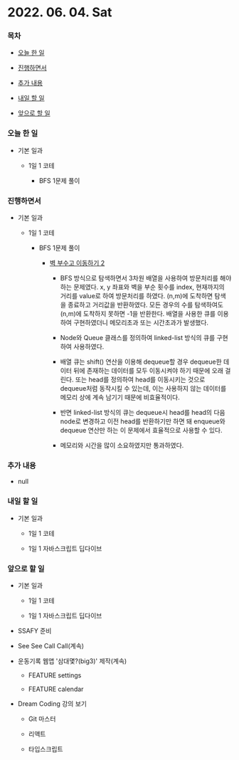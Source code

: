# 2022. 06. 04. Sat

### 목차

- [오늘 한 일](#오늘-한-일)

- [진행하면서](#진행하면서)

- [추가 내용](#추가-내용)

- [내일 할 일](#내일-할-일)

- [앞으로 할 일](#앞으로-할-일)

### 오늘 한 일

- 기본 일과

  - 1일 1 코테

    - BFS 1문제 풀이

### 진행하면서

- 기본 일과

  - 1일 1 코테

    - BFS 1문제 풀이

      - [벽 부수고 이동하기 2](https://www.acmicpc.net/problem/14442)

        - BFS 방식으로 탐색하면서 3차원 배열을 사용하여 방문처리를 해야하는 문제였다. x, y 좌표와 벽을 부순 횟수를 index, 현재까지의 거리를 value로 하여 방문처리를 하였다. (n,m)에 도착하면 탐색을 종료하고 거리값을 반환하였다. 모든 경우의 수를 탐색하여도 (n,m)에 도착하지 못하면 -1을 반환한다. 배열을 사용한 큐를 이용하여 구현하였더니 메모리초과 또는 시간초과가 발생했다.

        - Node와 Queue 클래스를 정의하여 linked-list 방식의 큐를 구현하여 사용하였다.

        - 배열 큐는 shift() 연산을 이용해 dequeue할 경우 dequeue한 데이터 뒤에 존재하는 데이터를 모두 이동시켜야 하기 때문에 오래 걸린다. 또는 head를 정의하여 head를 이동시키는 것으로 dequeue처럼 동작시킬 수 있는데, 이는 사용하지 않는 데이터를 메모리 상에 계속 남기기 때문에 비효율적이다.

        - 반면 linked-list 방식의 큐는 dequeue시 head를 head의 다음 node로 변경하고 이전 head를 반환하기만 하면 돼 enqueue와 dequeue 연산만 하는 이 문제에서 효율적으로 사용할 수 있다.

        - 메모리와 시간을 많이 소요하였지만 통과하였다.

### 추가 내용

- null

### 내일 할 일

- 기본 일과

  - 1일 1 코테

  - 1일 1 자바스크립트 딥다이브

### 앞으로 할 일

- 기본 일과

  - 1일 1 코테

  - 1일 1 자바스크립트 딥다이브

- SSAFY 준비

- See See Call Call(계속)

- 운동기록 웹앱 '삼대몇?(big3)' 제작(계속)

  - FEATURE settings

  - FEATURE calendar

- Dream Coding 강의 보기

  - Git 마스터

  - 리액트

  - 타입스크립트

<br><br>
